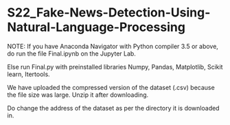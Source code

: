 # S22_Fake-News-Detection-Using-Natural-Language-Processing

NOTE: If you have Anaconda Navigator with Python compiler 3.5 or above, do run the file Final.ipynb on the Jupyter Lab.

Else run Final.py with preinstalled libraries Numpy, Pandas, Matplotlib, Scikit learn, Itertools.

We have uploaded the compressed version of the dataset (.csv) because the file size was large. Unzip it after downloading. 

Do change the address of the dataset as per the directory it is downloaded in.
